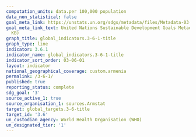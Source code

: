 ```yaml
---
computation_units: data.per 100,000 population
data_non_statistical: false
goal_meta_link: https://unstats.un.org/sdgs/metadata/files/Metadata-03-06-01.pdf
goal_meta_link_text: United Nations Sustainable Development Goals Metadata (PDF 213
  KB)
graph_title: global_indicators.3-6-1-title
graph_type: line
indicator: 3.6.1
indicator_name: global_indicators.3-6-1-title
indicator_sort_order: 03-06-01
layout: indicator
national_geographical_coverage: custom.armenia
permalink: /3-6-1/
published: true
reporting_status: complete
sdg_goal: '3'
source_active_1: true
source_organisation_1: sources.Armstat
target: global_targets.3-6-title
target_id: '3.6'
un_custodian_agency: World Health Organisation (WHO)
un_designated_tier: '1'
---
```

